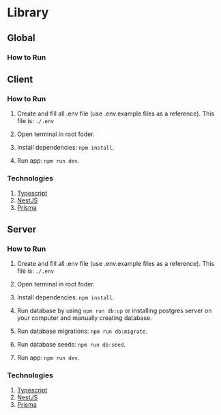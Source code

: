 # Library

## Global

### How to Run

## Client

### How to Run

1. Create and fill all .env file (use .env.example files as a reference). This file is: `./.env`

2. Open terminal in root foder.

3. Install dependencies: `npm install`.

4. Run app: `npm run dev`.

### Technologies

1. [Typescript](https://www.typescriptlang.org/)
2. [NestJS](https://docs.nestjs.com/)
3. [Prisma](https://www.prisma.io/)

## Server

### How to Run

1. Create and fill all .env file (use .env.example files as a reference). This file is: `./.env`

2. Open terminal in root foder.

3. Install dependencies: `npm install`.

4. Run database by using `npm run db:up` or installing postgres server on your computer and manually creating database.

5. Run database migrations: `npm run db:migrate`.

6. Run database seeds: `npm run db:seed`.

7. Run app: `npm run dev`.

### Technologies

1. [Typescript](https://www.typescriptlang.org/)
2. [NestJS](https://docs.nestjs.com/)
3. [Prisma](https://www.prisma.io/)
